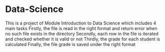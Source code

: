 # Data-Science
This is a project of Module Introduction to Data Science which includes 4 main tasks
Firstly, the file is read in the right format and return error when no such file exists in the directory
Secondly, each row in the file is iterated and checked whether it is valid or not
Thirdly, the grade for each student is calculated
Finally, the file grade is saved under the right format
